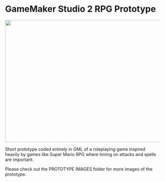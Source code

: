 # GameMaker Studio 2 RPG Prototype
<img src="https://i.imgur.com/iIU63tz.png" width="600" height="400">

Short prototype coded entirely in GML of a roleplaying game inspired heavily by games like Super Mario RPG where timing on attacks and spells are important.

Please check out the PROTOTYPE IMAGES folder for more images of the prototype.